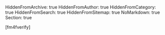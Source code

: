 HiddenFromArchive: true
HiddenFromAuthor: true
HiddenFromCategory: true
HiddenFromSearch: true
HiddenFromSitemap: true
NoMarkdown: true
Section: true

<div class="row justify-content-center">
  <div class="col-lg-8 text-center text-white">
[fm4fverify]
  </div>
</div>
